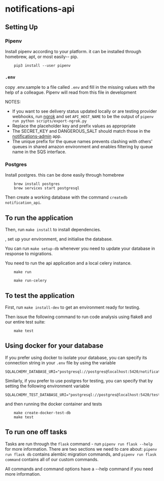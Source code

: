 # notifications-api

## Setting Up

### Pipenv

Install pipenv according to your platform. it can be installed through
homebrew, apt, or most easily-- pip.

```shell
    pip3 install --user pipenv
```

### `.env`

copy .env.sample to a file called `.env` and fill in the missing values with the
help of a colleague. Pipenv will read from this file in development

NOTES:

- If you want to see delivery status updated locally or are testing provider webhooks, run [ngrok](https://ngrok.com) and set `API_HOST_NAME` to be the output of `pipenv run python scripts/export-ngrok.py`
- Replace the placeholder key and prefix values as appropriate
- The SECRET_KEY and DANGEROUS_SALT should match those in the [notifications-admin](https://github.com/alphagov/notifications-admin) app.
- The unique prefix for the queue names prevents clashing with others' queues in shared amazon environment and enables filtering by queue name in the SQS interface.

### Postgres

Install postgres. this can be done easily through homebrew

```shell
    brew install postgres
    brew services start postgresql
```

Then create a working database with the command `createdb notification_api`.

## To run the application

Then, run `make install` to install dependencies.

, set up your environment, and
initialise the database.

You can run `make setup-db` whenever you need to update your database in response
to migrations.

You need to run the api application and a local celery instance.

```shell
    make run
```

```shell
    make run-celery
```

## To test the application

First, run `make install-dev` to get an environment ready for testing.

Then issue the following command to run code analysis using flake8 and our
entire test suite:

```shell
    make test
```

## Using docker for your database

If you prefer using docker to isolate your database, you can
specify its connection string in your `.env` file by using the variable

```
SQLALCHEMY_DATABASE_URI="postgresql://postgres@localhost:5420/notification_api"
```

Similarly, if you prefer to use postgres for testing, you can specify that
by setting the following environment variable

```
SQLALCHEMY_TEST_DATABASE_URI="postgresql://postgres@localhost:5420/test_notification_api"
```

and then running the docker container and tests

```
    make create-docker-test-db
    make test
```

## To run one off tasks

Tasks are run through the `flask` command - run `pipenv run flask --help` for more information. There are two sections we need to
care about: `pipenv run flask db` contains alembic migration commands, and `pipenv run flask command` contains all of our custom commands.

All commands and command options have a --help command if you need more information.
